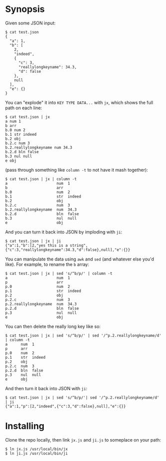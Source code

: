 # Synopsis

Given some JSON input:

    $ cat test.json
    {
      "a": 1,
      "b": [
        2,
        "indeed",
        {
          "c": 3,
          "reallylongkeyname": 34.3,
          "d": false
        },
        null
      ],
      "e": {}
    }

You can "explode" it into `KEY TYPE DATA...` with `jx`, which shows the full
path on each line:

    $ cat test.json | jx
    a num 1
    b arr
    b.0 num 2
    b.1 str indeed
    b.2 obj
    b.2.c num 3
    b.2.reallylongkeyname num 34.3
    b.2.d bln false
    b.3 nul null
    e obj

(pass through something like `column -t` to not have it mash together):

    $ cat test.json | jx | column -t
    a                      num  1
    b                      arr
    b.0                    num  2
    b.1                    str  indeed
    b.2                    obj
    b.2.c                  num  3
    b.2.reallylongkeyname  num  34.3
    b.2.d                  bln  false
    b.3                    nul  null
    e                      obj

And you can turn it back into JSON by imploding with `ji`:

    $ cat test.json | jx | ji
    {"a":1,"b":[2,"yes this is a string",{"c":3,"reallylongkeyname":34.3,"d":false},null],"e":{}}

You can manipulate the data using `awk` and `sed` (and whatever else you'd
like). For example, to rename the `b` array:

    $ cat test.json | jx | sed 's/^b/p/' | column -t
    a                      num  1
    p                      arr
    p.0                    num  2
    p.1                    str  indeed 
    p.2                    obj
    p.2.c                  num  3
    p.2.reallylongkeyname  num  34.3
    p.2.d                  bln  false
    p.3                    nul  null
    e                      obj

You can then delete the really long key like so:

    $ cat test.json | jx | sed 's/^b/p/' | sed '/^p.2.reallylongkeyname/d' | column -t
    a      num  1
    p      arr
    p.0    num  2
    p.1    str  indeed
    p.2    obj
    p.2.c  num  3
    p.2.d  bln  false
    p.3    nul  null
    e      obj

And then turn it back into JSON with `ji`:

    $ cat test.json | jx | sed 's/^b/p/'| sed '/^p.2.reallylongkeyname/d' | ji
    {"a":1,"p":[2,"indeed",{"c":3,"d":false},null],"e":{}}
    
# Installing

Clone the repo locally, then link `jx.js` and `ji.js` to someplace on your path:

    $ ln jx.js /usr/local/bin/jx
    $ ln ji.js /usr/local/bin/ji
